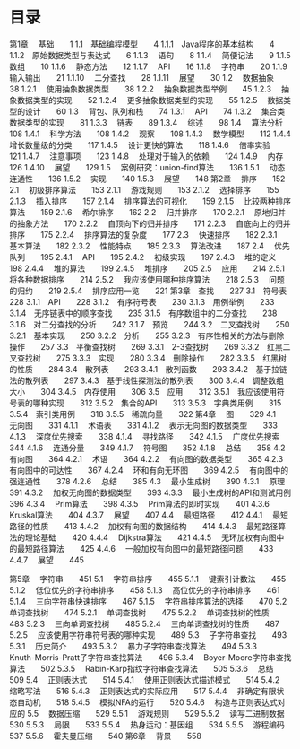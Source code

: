 # 目录

第1章　 基础　　1
1.1　基础编程模型　　4
1.1.1　Java程序的基本结构　　4
1.1.2　原始数据类型与表达式　　6
1.1.3　 语句　　8
1.1.4　 简便记法　　9
1.1.5　 数组　　10
1.1.6　 静态方法　　12
1.1.7　 API　　16
1.1.8　 字符串　　20
1.1.9　 输入输出　　21
1.1.10　 二分查找　　28
1.1.11　 展望　　30
1.2　 数据抽象　　38
1.2.1　 使用抽象数据类型　　38
1.2.2　 抽象数据类型举例　　45
1.2.3　 抽象数据类型的实现　　52
1.2.4　 更多抽象数据类型的实现　　55
1.2.5　 数据类型的设计　　60
1.3　 背包、队列和栈　　74
1.3.1　 API　　74
1.3.2　 集合类数据类型的实现　　81
1.3.3　 链表　　89
1.3.4　 综述　　98
1.4　 算法分析　　108
1.4.1　 科学方法　　108
1.4.2　 观察　　108
1.4.3　 数学模型　　112
1.4.4　 增长数量级的分类　　117
1.4.5　 设计更快的算法　　118
1.4.6　 倍率实验　　121
1.4.7　 注意事项　　123
1.4.8　 处理对于输入的依赖　　124
1.4.9　 内存　　126
1.4.10　 展望　　129
1.5　 案例研究：union-find算法　　136
1.5.1　 动态连通性　　136
1.5.2　 实现　　140
1.5.3　 展望　　148
第2章　 排序　　152
2.1　 初级排序算法　　153
2.1.1　 游戏规则　　153
2.1.2　 选择排序　　155
2.1.3　 插入排序　　157
2.1.4　 排序算法的可视化　　159
2.1.5　 比较两种排序算法　　159
2.1.6　 希尔排序　　162
2.2　 归并排序　　170
2.2.1　 原地归并的抽象方法　　170
2.2.2　 自顶向下的归并排序　　171
2.2.3　 自底向上的归并排序　　175
2.2.4　 排序算法的复杂度　　177
2.3　 快速排序　　182
2.3.1　 基本算法　　182
2.3.2　 性能特点　　185
2.3.3　 算法改进　　187
2.4　 优先队列　　195
2.4.1　 API　　195
2.4.2　 初级实现　　197
2.4.3　 堆的定义　　198
2.4.4　 堆的算法　　199
2.4.5　 堆排序　　205
2.5　 应用　　214
2.5.1　 将各种数据排序　　214
2.5.2　 我应该使用哪种排序算法　　218
2.5.3　 问题的归约　　219
2.5.4　 排序应用一览　　221
第3章　查找　　227
3.1　符号表　　228
3.1.1　API　　228
3.1.2　有序符号表　　230
3.1.3　用例举例　　233
3.1.4　无序链表中的顺序查找　　235
3.1.5　有序数组中的二分查找　　238
3.1.6　对二分查找的分析　　242
3.1.7　预览　　244
3.2　二叉查找树　　250
3.2.1　基本实现　　250
3.2.2　分析　　255
3.2.3　有序性相关的方法与删除操作　　257
3.3　平衡查找树　　269
3.3.1　2-3查找树　　269
3.3.2　红黑二叉查找树　　275
3.3.3　实现　　280
3.3.4　删除操作　　282
3.3.5　红黑树的性质　　284
3.4　散列表　　293
3.4.1　散列函数　　293
3.4.2　基于拉链法的散列表　　297
3.4.3　基于线性探测法的散列表　　300
3.4.4　调整数组大小　　304
3.4.5　内存使用　　306
3.5　应用　　312
3.5.1　我应该使用符号表的哪种实现　　312
3.5.2　集合的API　　313
3.5.3　字典类用例　　315
3.5.4　索引类用例　　318
3.5.5　稀疏向量　　322
第4章　 图　　329
4.1　 无向图　　331
4.1.1　 术语表　　331
4.1.2　 表示无向图的数据类型　　333
4.1.3　 深度优先搜索　　338
4.1.4　 寻找路径　　342
4.1.5　 广度优先搜索　　344
4.1.6　 连通分量　　349
4.1.7　 符号图　　352
4.1.8　 总结　　358
4.2　 有向图　　364
4.2.1　 术语　　364
4.2.2　 有向图的数据类型　　365
4.2.3　 有向图中的可达性　　367
4.2.4　 环和有向无环图　　369
4.2.5　 有向图中的强连通性　　378
4.2.6　 总结　　385
4.3　 最小生成树　　390
4.3.1　 原理　　391
4.3.2　 加权无向图的数据类型　　393
4.3.3　 最小生成树的API和测试用例　　396
4.3.4　 Prim算法　　398
4.3.5　 Prim算法的即时实现　　401
4.3.6　 Kruskal算法　　404
4.3.7　 展望　　407
4.4　 最短路径　　412
4.4.1　 最短路径的性质　　413
4.4.2　 加权有向图的数据结构　　414
4.4.3　 最短路径算法的理论基础　　420
4.4.4　 Dijkstra算法　　421
4.4.5　 无环加权有向图中的最短路径算法　　425
4.4.6　 一般加权有向图中的最短路径问题　　433
4.4.7　 展望　　445

第5章　 字符串　　451
5.1　 字符串排序　　455
5.1.1　 键索引计数法　　455
5.1.2　 低位优先的字符串排序　　458
5.1.3　 高位优先的字符串排序　　461
5.1.4　 三向字符串快速排序　　467
5.1.5　 字符串排序算法的选择　　470
5.2　 单词查找树　　474
5.2.1　 单词查找树　　475
5.2.2　 单词查找树的性质　　483
5.2.3　 三向单词查找树　　485
5.2.4　 三向单词查找树的性质　　487
5.2.5　 应该使用字符串符号表的哪种实现　　489
5.3　 子字符串查找　　493
5.3.1　 历史简介　　493
5.3.2　 暴力子字符串查找算法　　494
5.3.3　 Knuth-Morris-Pratt子字符串查找算法　　496
5.3.4　 Boyer-Moore字符串查找算法　　502
5.3.5　 Rabin-Karp指纹字符串查找算法　　505
5.3.6　 总结　　509
5.4　 正则表达式　　514
5.4.1　 使用正则表达式描述模式　　514
5.4.2　 缩略写法　　516
5.4.3　 正则表达式的实际应用　　517
5.4.4　 非确定有限状态自动机　　518
5.4.5　 模拟NFA的运行　　520
5.4.6　 构造与正则表达式对应的
5.5　 数据压缩　　529
5.5.1　 游戏规则　　529
5.5.2　 读写二进制数据　　530
5.5.3　 局限　　533
5.5.4　 热身运动：基因组　　534
5.5.5　 游程编码　　537
5.5.6　 霍夫曼压缩　　540
第6章　 背景　　558